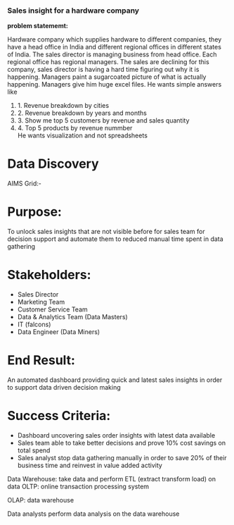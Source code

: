 <h3>Sales insight for a hardware company</h3>

<strong>problem statememt:</strong>
<p>
Hardware company which supplies hardware to different companies, they have a head office in India and different regional offices in different states of India. The sales director is managing business from head office. Each regional office has regional managers. The sales are declining for this company, sales director is having a hard time figuring out why it is happening. Managers paint a sugarcoated picture of what is actually happening. Managers give him huge excel files. 
He wants simple answers like
<ol>
<li>1. Revenue breakdown by cities</li>
<li>2. Revenue breakdown by years and months</li>
<li>3. Show me top 5 customers by revenue and sales quantity</li>
<li>4. Top 5 products by revenue nummber</li>
He wants visualization and not spreadsheets
</ol>
</p>

<h1>Data Discovery</h1>

AIMS Grid:-

<h1>Purpose:</h1> 
<p>To unlock sales insights that are not visible before for sales team for decision support and automate them to reduced manual time spent in data gathering</p>

<h1>Stakeholders:</h1>
<ul>
<li>Sales Director</li>
<li>Marketing Team</li>
<li>Customer Service Team</li>
<li>Data & Analytics Team (Data Masters)</li>
<li>IT (falcons)</li>
<li>Data Engineer (Data Miners)</li>
</ul>

<h1>End Result:</h1>
<p>An automated dashboard providing quick and latest sales insights in order to support data driven decision making</p>

<h1>Success Criteria:</h1>
<ul>
<li>Dashboard uncovering sales order insights with latest data available</li>
<li>Sales team able to take better decisions and prove 10% cost savings on total spend</li>
<li>Sales analyst stop data gathering manually in order to save 20% of their business time and reinvest in value added activity</li>
</ul>

Data Warehouse: take data and perform ETL (extract transform load) on data
OLTP: online transaction processing system

OLAP: data warehouse

Data analysts perform data analysis on the data warehouse
